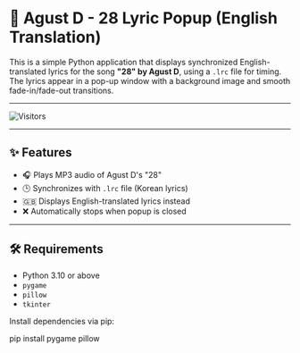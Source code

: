 # 🎵 Agust D - 28 Lyric Popup (English Translation)

This is a simple Python application that displays synchronized English-translated lyrics for the song **"28" by Agust D**, using a `.lrc` file for timing. The lyrics appear in a pop-up window with a background image and smooth fade-in/fade-out transitions.

---

![Visitors](https://visitor-badge.glitch.me/badge?page_id=1nnocentia.agustd-28)

---

## ✨ Features

- 🎧 Plays MP3 audio of Agust D's "28"
- 🕒 Synchronizes with `.lrc` file (Korean lyrics)
- 🇬🇧 Displays English-translated lyrics instead
- ❌ Automatically stops when popup is closed

---
## 🛠 Requirements

- Python 3.10 or above
- `pygame`
- `pillow`
- `tkinter`

Install dependencies via pip:

pip install pygame pillow
